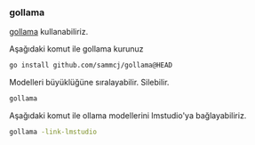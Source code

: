 ### gollama


[gollama](https://github.com/sammcj/gollama?tab=readme-ov-file#go-install-recommended) kullanabiliriz.

Aşağıdaki komut ile gollama kurunuz

```bash
go install github.com/sammcj/gollama@HEAD
```

Modelleri büyüklüğüne sıralayabilir.
Silebilir.

```bash
gollama
```

Aşağıdaki komut ile ollama modellerini lmstudio'ya bağlayabiliriz.

```bash
gollama -link-lmstudio
```



